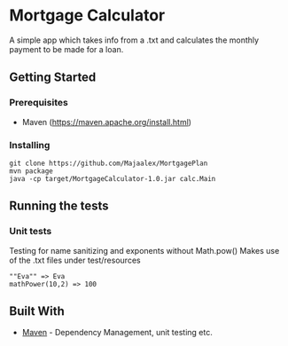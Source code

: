 # Mortgage Calculator

A simple app which takes info from a .txt and calculates the monthly payment to be made for a loan.

## Getting Started

### Prerequisites

* Maven (https://maven.apache.org/install.html)

### Installing

```
git clone https://github.com/Majaalex/MortgagePlan
mvn package
java -cp target/MortgageCalculator-1.0.jar calc.Main
```

## Running the tests

### Unit tests

Testing for name sanitizing and exponents without Math.pow()
Makes use of the .txt files under test/resources

```
""Eva"" => Eva
mathPower(10,2) => 100

```


## Built With

* [Maven](https://maven.apache.org/) - Dependency Management, unit testing etc.

